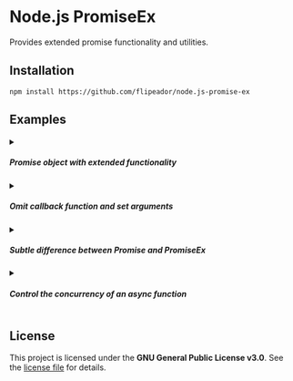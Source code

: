 # Node.js PromiseEx

Provides extended promise functionality and utilities.

## Installation

```
npm install https://github.com/flipeador/node.js-promise-ex
```

## Examples

<details>
<summary><h5>Promise object with extended functionality</h5></summary>

`PromiseEx` allows to set a **timeout** and add **events** for when the promise resolves, rejects or expires.

```js
const { PromiseEx } = require('@flipeador/node.js-promise-ex');

function onEvent(value)
{
    switch (this.state)
    {
        case 'fulfilled':
            console.log('The promise has been resolved with:', value);
            break;
        case 'rejected':
            console.log('The promise has been rejected with:', value.message);
            break;
        default: // timeout
            // By default, when a promise expires, it is rejected with PromiseTimeout error.
            // This behavior can be changed by calling this#resolve or this#reject before returning.
            //this.resolve('I don\'t want an error!');
            console.log(`The promise has expired after ${value} ms`);
            break;
    }
}

(async () => {
    const promise = new PromiseEx((resolve, reject) => {
        // never explicitly resolves nor rejects
    }, { timeout: 1000, onEvent });

    try {
        await promise; // throws after 1000 ms
    } catch (error) {
        console.log(error); // PromiseTimeout [Error]
    }

    console.log('Promise state:', promise.state); // 'rejected'
})();
```

```
The promise has expired after 1000 ms
The promise has been rejected with: Promise timed out after 1000 ms
PromiseTimeout [Error]: Promise timed out after 1000 ms
    ...
Promise state: rejected
```

</details>

<details>
<summary><h5>Omit callback function and set arguments</h5></summary>

When `PromiseEx` is instantiated, properties `resolve` and `reject` are set. This allows the callback function to be omitted.

In addition, a list of arguments can be specified in the options.

```js
const { PromiseEx } = require('@flipeador/node.js-promise-ex');

(async () => {
    const promise = new PromiseEx({
        onResolve(value, hello, world) {
            this.result = `${hello} ${world}${value}`; // (1)
        },
        args: ['Hello', 'World']
    });
    promise.resolve('!'); // (2)
    console.log('Resolve:', await promise); // (2)
    console.log('Result:', promise.result); // (1)
})();
```

```js
Resolve: !
Result: Hello World!
```

</details>

<details>
<summary><h5>Subtle difference between Promise and PromiseEx</h5></summary>

`PromiseEx` supports async callback functions, this means that any unhandled error is catched and rejected instead of triggering an [unhandled promise rejection](https://nodejs.org/api/process.html#event-unhandledrejection).

```js
const process = require('node:process');
const { PromiseEx } = require('@flipeador/node.js-promise-ex');

/**
 * Emitted whenever a Promise is rejected and no error handler is attached to the promise.
 */
process.on('unhandledRejection', (reason, promise) => {
    console.log('Unhandled promise rejection:', promise);
});

(async () => {
    try {
        await new PromiseEx(async () => {
            throw new Error('My Error!'); // --> (1)
        });
    } catch (error) { // <-- (1)
        console.log('Rejected:', error);
    }

    console.log('-'.repeat(50));

    try {
        await new Promise(async () => {
            throw new Error('My Error!'); // unhandled promise rejection
        });
    } catch (error) {
        console.log('Rejected:', error);
    }
})();
```

```
Rejected: Error: My Error!
    ...
--------------------------------------------------
Unhandled promise rejection: Promise {
  <rejected> Error: My Error!
      ...
}
```

</details>

<details>
<summary><h5>Control the concurrency of an async function</h5></summary>

```js
const { PromiseEx, PromiseSync } = require('@flipeador/node.js-promise-ex');

const psync = new PromiseSync();

async function asyncFn(index)
{
    console.log(await new Promise(async (resolve) => {
        await PromiseEx.sleep(index & 1 ? 100 : 50);
        resolve(`asyncFn: Index #${index}`);
    }));
}

async function asyncSyncFn(index)
{
    console.log(await psync.run(async (resolve) => {
        await PromiseEx.sleep(index & 1 ? 100 : 50);
        resolve(`asyncSyncFn: Index #${index}`);
    }));
}

(async () => {
    for (let i = 1; i <= 5; ++i)
        asyncFn(i);

    await PromiseEx.sleep(1000); console.log('-'.repeat(50));

    for (let i = 1; i <= 5; ++i)
        asyncSyncFn(i);

    await PromiseEx.sleep(1000); console.log('-'.repeat(50));

    const asyncSyncFn2 = PromiseSync.wrap(asyncFn);
    for (let i = 1; i <= 5; ++i)
        asyncSyncFn2(`${i} (PromiseSync.wrap)`);
})();
```

```
asyncFn: Index #2
asyncFn: Index #4
asyncFn: Index #1
asyncFn: Index #3
asyncFn: Index #5
--------------------------------------------------
asyncSyncFn: Index #1
asyncSyncFn: Index #2
asyncSyncFn: Index #3
asyncSyncFn: Index #4
asyncSyncFn: Index #5
--------------------------------------------------
asyncFn: Index #1 (PromiseSync.wrap)
asyncFn: Index #2 (PromiseSync.wrap)
asyncFn: Index #3 (PromiseSync.wrap)
asyncFn: Index #4 (PromiseSync.wrap)
asyncFn: Index #5 (PromiseSync.wrap)
```

</details>

## License

This project is licensed under the **GNU General Public License v3.0**. See the [license file](LICENSE) for details.

